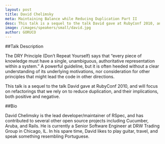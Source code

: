 ```yaml
---
layout: post
title: David Chelimsky
meta: Maintaining Balance while Reducing Duplication Part II
desc: This talk is a sequel to the talk David gave at RubyConf 2010, and will focus on refactorings that we rely on to reduce duplication, and their implications, both positive and negative.
image: /images/speakers/small/david.jpg
author: GORUCO
---
```


##Talk Description

The DRY Principle (Don’t Repeat Yourself) says that “every piece of knowledge must have a single, unambiguous, authoritative representation within a system.” A powerful guideline, but it is often heeded without a clear understanding of its underlying motivations, nor consideration for other principles that might lead the code in other directions.

This talk is a sequel to the talk David gave at RubyConf 2010, and will focus on refactorings that we rely on to reduce duplication, and their implications, both positive and negative.

##Bio

David Chelimsky is the lead developer/maintainer of RSpec, and has contributed to several other open source projects including Cucumber, Aruba, and Rails. He is currently a Senior Software Engineer at DRW Trading Group in Chicago, IL. In his spare time, David likes to play guitar, travel, and speak something resembling Portuguese.